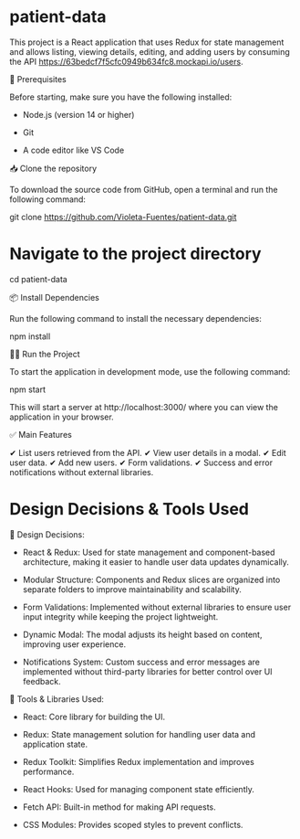 # patient-data
This project is a React application that uses Redux for state management and allows listing, viewing details, editing, and adding users by consuming the API https://63bedcf7f5cfc0949b634fc8.mockapi.io/users.

🚀 Prerequisites

Before starting, make sure you have the following installed:

* Node.js (version 14 or higher)

* Git

* A code editor like VS Code


📥 Clone the repository

To download the source code from GitHub, open a terminal and run the following command:

git clone https://github.com/Violeta-Fuentes/patient-data.git

# Navigate to the project directory
cd patient-data


📦 Install Dependencies

Run the following command to install the necessary dependencies:

npm install


🏃‍♂️ Run the Project

To start the application in development mode, use the following command:

npm start

This will start a server at http://localhost:3000/ where you can view the application in your browser.


✅ Main Features

✔ List users retrieved from the API.
✔ View user details in a modal.
✔ Edit user data.
✔ Add new users.
✔ Form validations.
✔ Success and error notifications without external libraries.


# Design Decisions & Tools Used 

🎨 Design Decisions:

* React & Redux: Used for state management and component-based architecture, making it easier to handle user data updates dynamically.

* Modular Structure: Components and Redux slices are organized into separate folders to improve maintainability and scalability.

* Form Validations: Implemented without external libraries to ensure user input integrity while keeping the project lightweight.

* Dynamic Modal: The modal adjusts its height based on content, improving user experience.

* Notifications System: Custom success and error messages are implemented without third-party libraries for better control over UI feedback.

🎨 Tools & Libraries Used:

* React: Core library for building the UI.

* Redux: State management solution for handling user data and application state.

* Redux Toolkit: Simplifies Redux implementation and improves performance.

* React Hooks: Used for managing component state efficiently.

* Fetch API: Built-in method for making API requests.

* CSS Modules: Provides scoped styles to prevent conflicts.
